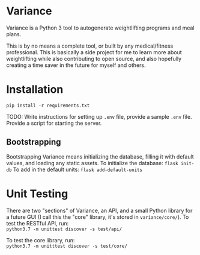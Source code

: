 # Variance

Variance is a Python 3 tool to autogenerate weightlifting programs and meal plans.

This is by no means a complete tool, or built by any medical/fitness professional.
This is basically a side project for me to learn more about weightlifting while also contributing to open source, and also hopefully creating a time saver in the future for myself and others.


# Installation
`pip install -r requirements.txt`

TODO: Write instructions for setting up `.env` file, provide a sample `.env` file. Provide a script for starting the server.

## Bootstrapping
Bootstrapping Variance means initializing the database, filling it with default values, and loading any static assets.
To initialize the database:
`flask init-db`
To add in the default units:
`flask add-default-units`

# Unit Testing
There are two "sections" of Variance, an API, and a small Python library for a future GUI (I call this the "core" library, it's stored in `variance/core/`).
To test the RESTful API, run:  
`python3.7 -m unittest discover -s test/api/`  

To test the core library, run:  
`python3.7 -m unitttest discover -s test/core/`
